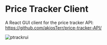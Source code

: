 # Price Tracker Client

A React GUI client for the price tracker API: https://github.com/akiosTerr/price-tracker-API/

![ptrackrui](https://i.imgur.com/I4uffXp.png)
